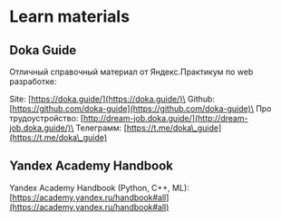 # Learn materials

## Doka Guide

Отличный справочный материал от Яндекс.Практикум по web разработке:

Site: [https://doka.guide/](https://doka.guide/)\
Github: [https://github.com/doka-guide](https://github.com/doka-guide)\
Про трудоустройство: [http://dream-job.doka.guide/](http://dream-job.doka.guide/)\
Телеграмм: [https://t.me/doka\_guide](https://t.me/doka\_guide)

## Yandex Academy Handbook

Yandex Academy Handbook (Python, C++, ML): [https://academy.yandex.ru/handbook#all](https://academy.yandex.ru/handbook#all)
